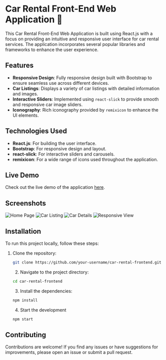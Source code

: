 # Car Rental Front-End Web Application 🚗

This Car Rental Front-End Web Application is built using React.js with a focus on providing an intuitive and responsive user interface for car rental services. The application incorporates several popular libraries and frameworks to enhance the user experience.

## Features

- **Responsive Design**: Fully responsive design built with Bootstrap to ensure seamless use across different devices.
- **Car Listings**: Displays a variety of car listings with detailed information and images.
- **Interactive Sliders**: Implemented using `react-slick` to provide smooth and responsive car image sliders.
- **Iconography**: Rich iconography provided by `remixicon` to enhance the UI elements.

## Technologies Used

- **React.js**: For building the user interface.
- **Bootstrap**: For responsive design and layout.
- **react-slick**: For interactive sliders and carousels.
- **remixicon**: For a wide range of icons used throughout the application.

## Live Demo

Check out the live demo of the application [here](https://rental12.netlify.app/contact).

## Screenshots

![Home Page](path-to-your-screenshot)
![Car Listing](path-to-your-screenshot)
![Car Details](path-to-your-screenshot)
![Responsive View](path-to-your-screenshot)

## Installation

To run this project locally, follow these steps:

1. Clone the repository:
   ```bash
   git clone https://github.com/your-username/car-rental-frontend.git
   ```
   2. Navigate to the project directory:
   ```bash
   cd car-rental-frontend
   ```
   3. Install the dependencies:
   ```bash
   npm install
   ```
   4. Start the development
    ```bash
    npm start
    ```
 ## Contributing
 Contributions are welcome! If you find any issues or have suggestions for improvements, please open an issue or submit a pull request.
    



